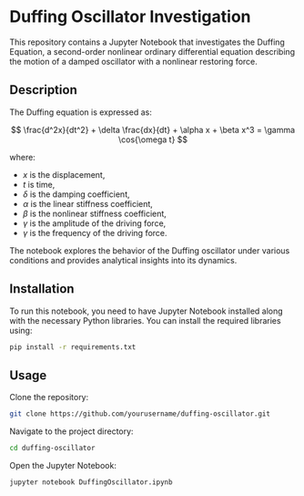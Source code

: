 # Duffing Oscillator Investigation

This repository contains a Jupyter Notebook that investigates the Duffing Equation, a second-order nonlinear ordinary differential equation describing the motion of a damped oscillator with a nonlinear restoring force.

## Description

The Duffing equation is expressed as:

$$
\frac{d^2x}{dt^2} + \delta \frac{dx}{dt} + \alpha x + \beta x^3 = \gamma \cos{\omega t}
$$

where:
- $x$ is the displacement,
- $t$ is time,
- $\delta$ is the damping coefficient,
- $\alpha$ is the linear stiffness coefficient,
- $\beta$ is the nonlinear stiffness coefficient,
- $\gamma$ is the amplitude of the driving force,
- $\gamma$ is the frequency of the driving force.

The notebook explores the behavior of the Duffing oscillator under various conditions and provides analytical insights into its dynamics.

## Installation

To run this notebook, you need to have Jupyter Notebook installed along with the necessary Python libraries. You can install the required libraries using:

```bash
pip install -r requirements.txt
```

## Usage
Clone the repository:
```bash
git clone https://github.com/yourusername/duffing-oscillator.git
```
Navigate to the project directory:
```bash
cd duffing-oscillator
```
Open the Jupyter Notebook:
```bash
jupyter notebook DuffingOscillator.ipynb
```

